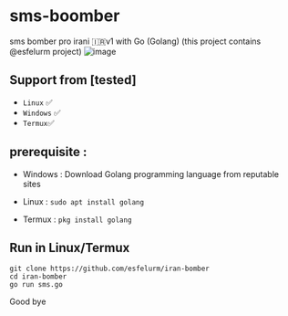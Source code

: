 # sms-boomber
sms bomber pro irani 🇮🇷v1 with Go (Golang)
(this project contains @esfelurm project)
![image](https://github.com/shprogramer/sms-boomber/assets/81850380/b67ae33b-928e-4907-85a0-138eef441fb2)
## Support from [tested]
- `Linux` ✅
- `Windows` ✅
- `Termux`✅
## prerequisite :

- Windows : Download Golang programming language from reputable sites

- Linux : `sudo apt install golang`

- Termux : `pkg install golang`

## Run in Linux/Termux

```
git clone https://github.com/esfelurm/iran-bomber
cd iran-bomber
go run sms.go
```

 Good bye
